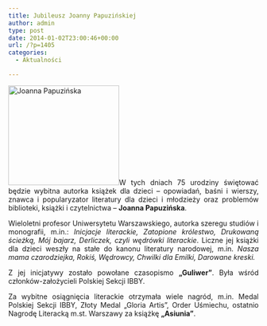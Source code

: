 ```yaml
---
title: Jubileusz Joanny Papuzińskiej
author: admin
type: post
date: 2014-01-02T23:00:46+00:00
url: /?p=1405
categories:
  - Aktualności

---
```

<p style="text-align: justify;">
  <a href="http://www.ibby.pl/wp-content/uploads/2013/12/joanna_papuzinska.jpg" rel="lightbox[1405]"><img class="alignleft size-medium wp-image-1406" alt="Joanna Papuzińska" src="http://www.ibby.pl/wp-content/uploads/2013/12/joanna_papuzinska-223x200.jpg" width="223" height="200" srcset="http://www.ibby.pl/wp-content/uploads/2013/12/joanna_papuzinska-223x200.jpg 223w, http://www.ibby.pl/wp-content/uploads/2013/12/joanna_papuzinska-111x100.jpg 111w, http://www.ibby.pl/wp-content/uploads/2013/12/joanna_papuzinska.jpg 364w" sizes="(max-width: 223px) 100vw, 223px" /></a>W tych dniach 75 urodziny świętować będzie wybitna autorka książek dla dzieci – opowiadań, baśni i wierszy, znawca i popularyzator literatury dla dzieci i młodzieży oraz problemów biblioteki, książki i czytelnictwa &#8211; <strong>Joanna Papuzińska</strong>.
</p>

<p style="text-align: justify;">
  <!--more-->
</p>

<p style="text-align: justify;">
  Wieloletni profesor Uniwersytetu Warszawskiego, autorka szeregu studiów i monografii, m.in.: <em>Inicjacje literackie, Zatopione królestwo, Drukowaną ścieżką, Mój bajarz, Derliczek, czyli wędrówki literackie</em>. Liczne jej książki dla dzieci weszły na stałe do kanonu literatury narodowej, m.in. <em>Nasza mama czarodziejka, Rokiś, Wędrowcy, Chwilki dla Emilki, Darowane kreski.</em>
</p>

<p style="text-align: justify;">
  Z jej inicjatywy zostało powołane czasopismo <strong>&#8222;Guliwer&#8221;</strong>. Była wśród członków-założycieli Polskiej Sekcji IBBY.
</p>

<p style="text-align: justify;">
  Za wybitne osiągnięcia literackie otrzymała wiele nagród, m.in. Medal Polskiej Sekcji IBBY, Złoty Medal &#8222;Gloria Artis&#8221;, Order Uśmiechu, ostatnio Nagrodę Literacką m.st. Warszawy za książkę <strong>&#8222;Asiunia&#8221;</strong>.
</p>

<p style="text-align: justify;">